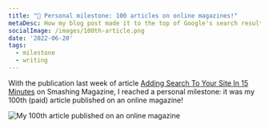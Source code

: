 ```yaml
---
title: "💯 Personal milestone: 100 articles on online magazines!"
metaDesc: How my blog post made it to the top of Google's search results
socialImage: /images/100th-article.png
date: '2022-06-20'
tags:
  - milestone
  - writing
---
```


With the publication last week of article [Adding Search To Your Site In 15 Minutes](https://www.smashingmagazine.com/2022/06/adding-search-website-sitesearch360/) on Smashing Magazine, I reached a personal milestone: it was my 100th (paid) article published on an online magazine!

![My 100th article published on an online magazine](/images/100th-article.png)

